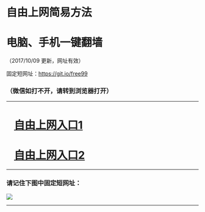 ﻿# 自由上网简易方法

# 电脑、手机一键翻墙

（2017/10/09 更新，网址有效）

固定短网址：https://git.io/free99

### （微信如打不开，请转到浏览器打开）


***





# &nbsp;&nbsp; <a href="http://ft2340416025.fwq-tz-1001.info/fwqtz01.html?t=100900128054 " target="_blank">自由上网入口1</a>
# &nbsp;&nbsp; <a href="http://ft1514511802.fwq-tz-1002.info/fwqtz02.html?t=100900126030 " target="_blank">自由上网入口2</a>
***

### 请记住下图中固定短网址：

<img src="https://s3-us-west-2.amazonaws.com/fwq-1001/yjfq-20170905okok.png" /> 


***

